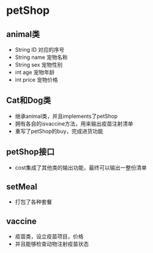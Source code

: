 # petShop
## animal类
- String ID 对应的序号
- String name 宠物名称
- String sex 宠物性别
- int age 宠物年龄
- int price 宠物价格
## Cat和Dog类
- 继承animal类，并且implements了petShop
- 拥有各自的isvaccine方法，用来输出疫苗注射清单
- 重写了petShop的buy，完成进货功能
## petShop接口
- cost集成了其他类的输出功能，最终可以输出一整份清单

## setMeal
- 打包了各种套餐

## vaccine
- 疫苗类，设立疫苗项目，价格
- 并且能够检查动物注射疫苗状态

